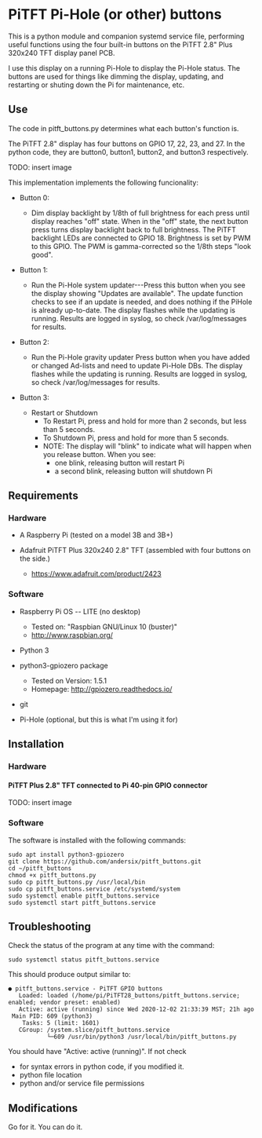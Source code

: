 # PiTFT Pi-Hole (or other) buttons

This is a python module and companion systemd service file,
performing useful functions using the four built-in buttons
on the PiTFT 2.8" Plus 320x240 TFT display panel PCB.

I use this display on a running Pi-Hole to display the Pi-Hole status.
The buttons are used for things like dimming the display, updating, and
restarting or shuting down the Pi for maintenance, etc.

## Use

The code in pitft_buttons.py determines what each button's function is.

The PiTFT 2.8" display has four buttons on GPIO 17, 22, 23, and 27.
In the python code, they are button0, button1, button2, and button3 respectively.

TODO: insert image

This implementation implements the following funcionality:

* Button 0:
  - Dim display backlight by 1/8th of full brightness for each press until display reaches "off" state.
When in the "off" state, the next button press turns display backlight back to full brightness.
The PiTFT backlight LEDs are connected to GPIO 18. Brightness is set by PWM to this GPIO. The PWM is gamma-corrected so the 1/8th steps "look good".

* Button 1:
  - Run the Pi-Hole system updater---Press this button when you see the display showing "Updates are available".
			The update function checks to see if an update is needed, and does nothing
			if the PiHole is already up-to-date.
            The display flashes while the updating is running.
            Results are logged in syslog, so check /var/log/messages for results.

* Button 2:
  - Run the Pi-Hole gravity updater
            Press button when you have added or changed Ad-lists and need to update Pi-Hole DBs.
            The display flashes while the updating is running.
            Results are logged in syslog, so check /var/log/messages for results.

* Button 3:
  - Restart or Shutdown
    - To Restart Pi, press and hold for more than 2 seconds, but less than 5 seconds.
    - To Shutdown Pi, press and hold for more than 5 seconds.
    - NOTE: The display will "blink" to indicate what will happen when you release button.
            When you see:
      * one blink, releasing button will restart Pi
      * a second blink, releasing button will shutdown Pi


## Requirements

### Hardware

* A Raspberry Pi (tested on a model 3B and 3B+)

* Adafruit PiTFT Plus 320x240 2.8" TFT (assembled with four buttons on the side.)
  - https://www.adafruit.com/product/2423

### Software

* Raspberry Pi OS -- LITE (no desktop)
  - Tested on: "Raspbian GNU/Linux 10 (buster)"
  - http://www.raspbian.org/

* Python 3

* python3-gpiozero package
  - Tested on Version: 1.5.1
  - Homepage: http://gpiozero.readthedocs.io/

* git

* Pi-Hole (optional, but this is what I'm using it for)

## Installation

### Hardware

#### PiTFT Plus 2.8" TFT connected to Pi 40-pin GPIO connector

TODO: insert image

### Software

The software is installed with the following commands:
```
sudo apt install python3-gpiozero
git clone https://github.com/andersix/pitft_buttons.git
cd ~/pitft_buttons
chmod +x pitft_buttons.py
sudo cp pitft_buttons.py /usr/local/bin
sudo cp pitft_buttons.service /etc/systemd/system
sudo systemctl enable pitft_buttons.service
sudo systemctl start pitft_buttons.service
```
## Troubleshooting

Check the status of the program at any time with the command:
```
sudo systemctl status pitft_buttons.service
```
This should produce output similar to:
```
● pitft_buttons.service - PiTFT GPIO buttons
   Loaded: loaded (/home/pi/PiTFT28_buttons/pitft_buttons.service; enabled; vendor preset: enabled)
   Active: active (running) since Wed 2020-12-02 21:33:39 MST; 21h ago
 Main PID: 609 (python3)
    Tasks: 5 (limit: 1601)
   CGroup: /system.slice/pitft_buttons.service
           └─609 /usr/bin/python3 /usr/local/bin/pitft_buttons.py
```
You should have "Active: active (running)".
If not check
 * for syntax errors in python code, if you modified it.
 * python file location
 * python and/or service file permissions

## Modifications

Go for it. You can do it.
